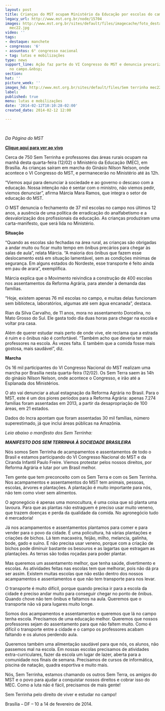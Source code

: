 ```yaml
---
layout: post
title: Crianças do MST ocupam Ministério da Educação por escolas do campo
legacy_url: http://www.mst.org.br/node/15704
images: http://www.mst.org.br/sites/default/files/imagecache/foto_destaque/Sem terrinha
  mec22.jpg
video: ''
tags:
- destaque: manchete
- congresso: '6'
- assuntos: 6° congresso nacional
- tag: lutas e mobilizações
type: news
support_line: Ação faz parte do VI Congresso do MST e denuncia precarização da educação
  no campo.&nbsp;
section: 
hat: ''
picture_week: ''
images_hd: http://www.mst.org.br/sites/default/files/Sem terrinha mec22.jpg
label: 
published: true
menu: lutas e mobilizações
date: '2014-02-12T10:10:28-02:00'
created_date: 2014-02-12 12:00

---
```

<p>&nbsp;</p><p><em>Da Página do MST</em></p><p><a href="http://twitcasting.tv/midianinja" target="_blank"><strong>Clique aqui para ver ao vivo</strong></a></p><p>Cerca de 750 Sem Terrinha e professores das áreas rurais ocupam na manhã desta quarta-feira (12/02) o Ministério da Educação (MEC), em Brasília. As crianças saíram em marcha do Ginásio Nilson Nelson, onde acontece o VI Congresso do MST, e permanecerão no Ministério até às 12h.</p><p>“Viemos aqui para denunciar à sociedade e ao governo o descaso com a educação. Nossa intenção não é sentar com o ministro, não viemos pedir, viemos denunciar”, afirma Márcia Mara Ramos, que integra o setor de educação do MST.</p><p>O MST denuncia o fechamento de 37 mil escolas no campo nos últimos 12 anos, a ausência de uma política de erradicação do analfabetismo e a desvalorização dos profissionais da&nbsp;educação. As crianças produziram uma carta-manifesto, que será lida no Ministério.</p><p><strong>Situação</strong></p><p>“Quando as escolas são fechadas na área rural, as crianças são obrigadas a andar muito ou ficar muito tempo em ônibus precários para chegar às salas de aula”, relata Márcia. “A maioria dos ônibus que fazem esse deslocamento está em situação lamentável, sem as condições mínimas de segurança. Em alguns estados do Nordeste, esse transporte é feito ainda em pau de arara”, exemplifica.</p><p>Márcia explica que o Movimento reivindica a construção de 400 escolas nos assentamentos da Reforma Agrária, para atender à demanda das famílias.</p><p>“Hoje, existem apenas 76 mil escolas no campo, e muitas delas funcionam sem biblioteca, laboratórios, algumas até sem água encanada”, destaca.</p><p>Rian da Silva Carvalho, de 11 anos, mora no assentamento Dorcelina, no Mato Grosso do Sul. Ele gasta todo dia duas horas para chegar na escola e voltar pra casa.</p><p>Além de querer estudar mais perto de onde vive, ele reclama que a estrada é ruim e o ônibus não é confortável. “Também acho que deveria ter mais professores na escola. Às vezes falta. E também que a comida fosse mais gostosa, mais saudável”, diz.</p><p><strong>Marcha</strong></p><p>Os 16 mil participantes do VI Congresso Nacional do MST realizam uma marcha por Brasília nesta quarta-feira (12/02). Os Sem Terra saem às 14h do ginásio Nilson Nelson, onde acontece o Congresso, e irão até a Esplanada dos Ministérios.</p><p>O ato vai denunciar a atual estagnação da Reforma Agrária no Brasil. Para o MST, este é um dos piores períodos para a Reforma Agrária: apenas 7.274 famílias foram assentadas em 2013, a partir da desapropriação de 100 áreas, em 21 estados.</p><p>Dados do Incra apontam que foram assentadas 30 mil famílias, número superestimado, já que inclui áreas públicas na Amazônia.</p><p><em>Leia abaixo o manifesto dos Sem Terrinha:</em></p><p><strong><em>MANIFESTO DOS SEM TERRINHA À SOCIEDADE BRASILEIRA&nbsp;</em></strong></p><p>Nós somos Sem Terrinha de acampamentos e assentamentos de todo o Brasil e estamos participando do VI Congresso Nacional do MST e da Ciranda Infantil Paulo Freire. Viemos protestar pelos nossos direitos, por Reforma Agrária e lutar por um Brasil melhor.</p><p>Tem gente que tem preconceito com os Sem Terra e com os Sem Terrinha. Nos acampamentos e assentamentos do MST tem animais, pessoas, escolas, árvores e plantações. A plantação é muito importante para nós, não tem como viver sem alimentos.</p><p>O agronegócio é apenas uma monocultura, é uma coisa que só planta uma lavoura. Para que as plantas não estraguem é preciso usar muito veneno, que trazem doenças e perda da qualidade da comida. No agronegócio tudo é mercadoria!</p><p>Já nos acampamentos e assentamentos plantamos para comer e para vender para o povo da cidade. É uma policultura, há várias plantações e criações de bichos. Lá tem macaxeira, feijão, milho, melancia, galinha, bode, gado e suíno. E não precisa usar veneno, porque com a criação de bichos pode diminuir bastante os besouros e as lagartas que estragam as plantações. As terras são todas roçadas para poder plantar.</p><p>Mas queremos um assentamento melhor, que tenha saúde, divertimento e escolas. As atividades feitas nas escolas tem que melhorar, pois não dá pra ser assim. Existem muitas escolas que não estão dentro dos nossos acampamentos e assentamentos e que não tem transporte para nos levar.</p><p>O transporte é muito difícil, porque quando precisa ir para a escola da cidade é preciso andar muito para conseguir chegar no ponto de ônibus. Quando chove não tem ônibus e faltamos na aula. Queremos que o transporte não vá para lugares muito longe.</p><p>Somos dos acampamentos e assentamentos e queremos que lá no campo tenha escola. Precisamos de uma educação melhor. Queremos que nossos professores sejam do assentamento para que não faltem muito. Como é difícil o transporte entre a cidade e o campo os professores acabam faltando e os alunos perdendo aula.</p><p>Queremos também uma alimentação saudável para que nós, os alunos, não passemos mal na escola. Em nossas escolas precisamos de atividades extra-curriculares, fazer da escola um lugar de lazer, aberta para a comunidade nos finais de semana. Precisamos de cursos de informática, piscina de natação, quadra esportiva e muito mais.</p><p>Nós, Sem Terrinha, estamos chamando os outros Sem Terra, os amigos do MST e o povo para ajudar a conquistar nossos direitos e cobrar isso do MEC. Como a luta não é fácil, precisamos de mais gente!</p><p>Sem Terrinha pelo direito de viver e estudar no campo!</p><p>Brasília – DF – 10 a 14 de fevereiro de 2014.</p>
